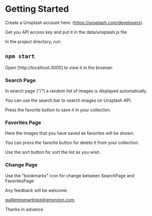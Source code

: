# Getting Started 

Create a Unsplash account here: (https://unsplash.com/developers).

Get you API access key and put it in the data/unsplash.js file

In the project directory, run:

## `npm start`

Open [http://localhost:3000] to view it in the browser.

### Search Page

In search page ("/") a random list of images is displayed automatically.

You can use the search bar to search images on Unsplash API.

Press the favorite button to save it in your collection.

### Favorites Page

Here the images that you have saved as favorites will be shown.

You can press the favorite button for delete it from your collection.

Use the sort button for sort the list as you wish.

### Change Page

Use the "bookmarks" icon for change between SearchPage and FavoritesPage



Any feedback will be welcome:

guillermomartinez@gmonzon.com


Thanks in advance
